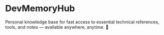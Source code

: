 # DevMemoryHub
Personal knowledge base for fast access to essential technical references, tools, and notes — available anywhere, anytime. :memo:
